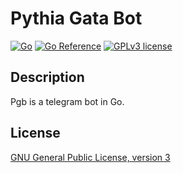 # Pythia Gata Bot

[![Go](https://github.com/YukariExpress/pgb/actions/workflows/go.yml/badge.svg)](https://github.com/YukariExpress/pgb/actions/workflows/go.yml)
[![Go Reference](https://pkg.go.dev/badge/github.com/YukariExpress/pgb.svg)](https://pkg.go.dev/github.com/YukariExpress/pgb)
[![GPLv3 license](https://img.shields.io/badge/License-GPLv3-blue.svg)](http://www.gnu.org/licenses/gpl-3.0.html)


## Description

Pgb is a telegram bot in Go.

## License

[GNU General Public License, version 3](http://www.gnu.org/licenses/gpl-3.0.html)
